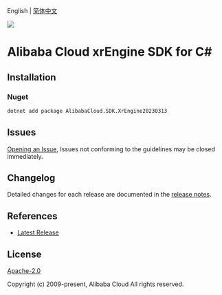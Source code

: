 English | [简体中文](README-CN.md)

![](https://aliyunsdk-pages.alicdn.com/icons/AlibabaCloud.svg)

# Alibaba Cloud xrEngine SDK for C#

## Installation

### Nuget

```bash
dotnet add package AlibabaCloud.SDK.XrEngine20230313
```

## Issues

[Opening an Issue](https://github.com/aliyun/alibabacloud-csharp-sdk/issues/new), Issues not conforming to the guidelines may be closed immediately.

## Changelog

Detailed changes for each release are documented in the [release notes](./ChangeLog.md).

## References

* [Latest Release](https://github.com/aliyun/alibabacloud-csharp-sdk/)

## License

[Apache-2.0](http://www.apache.org/licenses/LICENSE-2.0)

Copyright (c) 2009-present, Alibaba Cloud All rights reserved.
